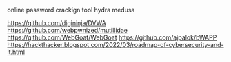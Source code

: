 online password crackign tool 
hydra
medusa 



https://github.com/digininja/DVWA
https://github.com/webpwnized/mutillidae
https://github.com/WebGoat/WebGoat
https://github.com/ajpalok/bWAPP
https://hackthacker.blogspot.com/2022/03/roadmap-of-cybersecurity-and-it.html